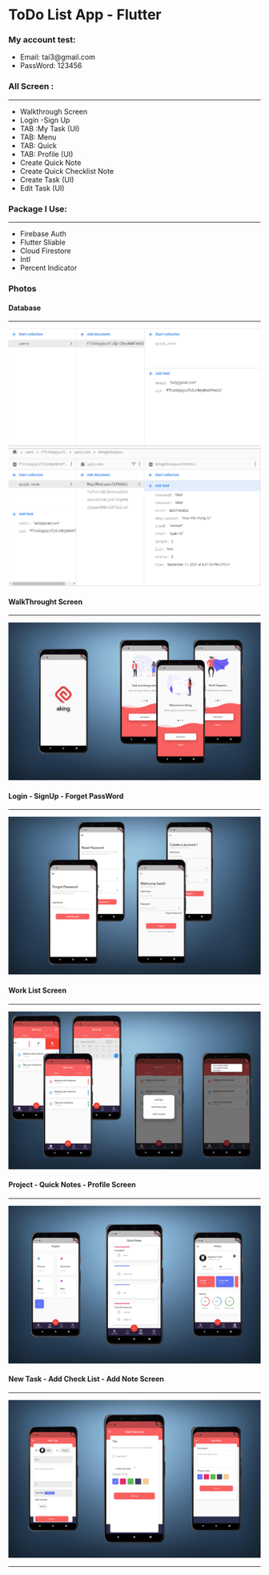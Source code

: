 <h1>
        ToDo List App - Flutter
    </h1>
     
 <h3>
        My account test:
    </h3>
    <ul>
        <li>
                Email: tai3@gmail.com
        </li>
        <li>
                PassWord: 123456
        </li>
    </ul>
    <h3>
        All Screen :
    </h3>
    <hr>
    <ul>
        <li>
            Walkthrough Screen
        </li>
        <li>
            Login -Sign Up
        </li>
        <li>
            TAB :My Task (UI)
        </li>
        <li>
            TAB: Menu
        </li>
        <li>
            TAB: Quick
        </li>
        <li>
            TAB: Profile (UI)
        </li>
        <li>
            Create Quick Note
        </li>
        <li>
            Create Quick Checklist Note
        </li>
        <li>
            Create Task (UI)
        </li>
        <li>
            Edit Task (UI)
        </li>
    </ul>
     <h3>
        Package I Use:
    </h3>
    <hr>
    <ul>
        <li>
            Firebase Auth
        </li>
        <li>
            Flutter Sliable
        </li>
        <li>
            Cloud Firestore
        </li>
        <li>
            Intl
        </li>
        <li>
            Percent Indicator
        </li>
    </ul>
    <h3> Photos </h3>
    <h4> Database </h4>
    <hr>
    <img src="https://raw.githubusercontent.com/tuutaii/todo_list_app/main/P1.png" alt="">
    <img src="https://raw.githubusercontent.com/tuutaii/todo_list_app/main/P2.png" alt="">
    <h4> WalkThrought Screen </h4>
    <hr>
    <img src="https://raw.githubusercontent.com/tuutaii/todo_list_app/main/P3.png" alt="">
    <h4> Login - SignUp - Forget PassWord</h4>
    <hr>
    <img src="https://raw.githubusercontent.com/tuutaii/todo_list_app/main/P4.png" alt="">
    <h4> Work List Screen </h4>
    <hr>
    <img src="https://raw.githubusercontent.com/tuutaii/todo_list_app/main/P5.png" alt="">
    <h4> Project - Quick Notes - Profile Screen </h4>
    <hr>
    <img src="https://raw.githubusercontent.com/tuutaii/todo_list_app/main/P6.png" alt="">
    <h4> New Task - Add Check List - Add Note Screen </h4>
    <hr>
    <img src="https://raw.githubusercontent.com/tuutaii/todo_list_app/main/P7.png" alt="">
    <hr>
   
    
